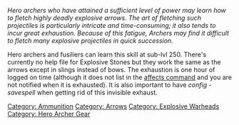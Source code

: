 *Hero archers who have attained a sufficient level of power may learn
how to fletch highly deadly explosive arrows. The art of fletching such
projectiles is particularly intricate and time-consuming; it also tends
to incur great exhaustion. Because of this fatigue, Archers may find it
difficult to fletch many explosive projectiles in quick succession.*

Hero archers and fusiliers can learn this skill at sub-lvl 250. There's
currently no help file for Explosive Stones but they work the same as
the arrows except in slings instead of bows. The exhaustion is one hour
of logged on time (although it does not list in the [affects
command](Affects "wikilink") and you are not notified when it is
exhausted). It is also important to have *config -savespell* when
getting rid of this invisible exhaust.

[Category: Ammunition](Category:_Ammunition "wikilink") [Category:
Arrows](Category:_Arrows "wikilink") [Category: Explosive
Warheads](Category:_Explosive_Warheads "wikilink") [Category: Hero
Archer Gear](Category:_Hero_Archer_Gear "wikilink")
